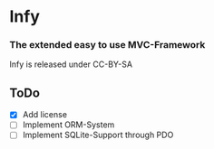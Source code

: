 # Infy

### The extended easy to use MVC-Framework

Infy is released under CC-BY-SA

## ToDo

- [X] Add license
- [ ] Implement ORM-System
- [ ] Implement SQLite-Support through PDO
